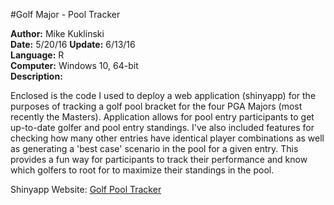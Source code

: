 #Golf Major - Pool Tracker

**Author:** Mike Kuklinski  
**Date:** 5/20/16
**Update:** 6/13/16  
**Language:** R  
**Computer:** Windows 10, 64-bit  
**Description:**  

Enclosed is the code I used to deploy a web application (shinyapp) for the purposes of tracking a golf pool bracket for the four PGA Majors (most recently the Masters). Application allows for pool entry participants to get up-to-date golfer and pool entry standings. I've also included features for checking how many
other entries have identical player combinations as well as generating a 'best case' scenario in the pool for a given entry. This provides a fun way for participants to track their
performance and know which golfers to root for to maximize their standings in the pool.

Shinyapp Website:
[Golf Pool Tracker](https://mike-kuklinski.shinyapps.io/Boomer_Pool/)
